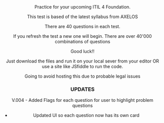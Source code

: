 <div align="center">Practice for your upcoming ITIL 4 Foundation.

This test is based of the latest syllabus from AXELOS

There are 40 questions in each test. 

If you refresh the test a new one will begin. There are over 40'000 combinations of questions

Good luck!!

Just download the files and run it on your local sever from your editor OR use a site like JSfiddle to run the code.

Going to avoid hosting this due to probable legal issues
</div>

<div align="center">
<h3> UPDATES </h3>
<p> V.004 
- Added Flags for each question for user to highlight problem questions

- Updated UI so each question now has its own card

</p>
</div>





